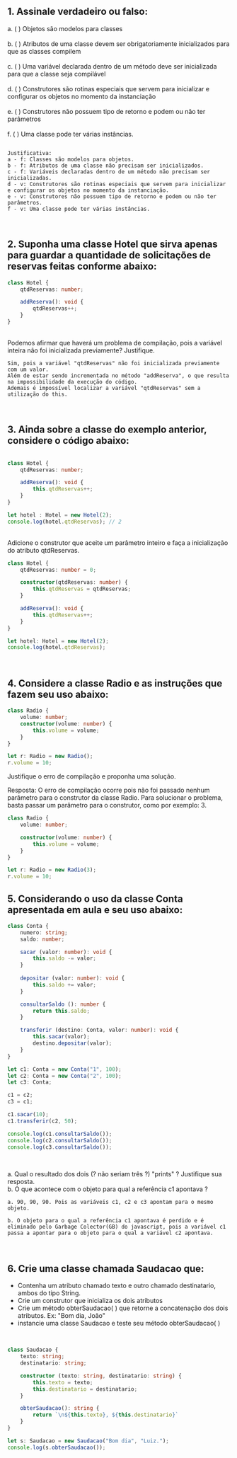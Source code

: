 ## 1. Assinale verdadeiro ou falso:

a. ( ) Objetos são modelos para classes<br>  
b. ( ) Atributos de uma classe devem ser obrigatoriamente inicializados para que as classes compilem<br>  
c. ( ) Uma variável declarada dentro de um método deve ser inicializada para que a classe seja compilável<br>  
d. ( ) Construtores são rotinas especiais que servem para inicializar e configurar os objetos no momento da instanciação<br>  
e. ( ) Construtores não possuem tipo de retorno e podem ou não ter parâmetros<br>  
f. ( ) Uma classe pode ter várias instâncias.<br>

```Resposta: a - f, b - f, c - f, d - v, e - v, f - v.  

Justificativa:
a - f: Classes são modelos para objetos.
b - f: Atributos de uma classe não precisam ser inicializados.
c - f: Variáveis declaradas dentro de um método não precisam ser inicializadas.
d - v: Construtores são rotinas especiais que servem para inicializar e configurar os objetos no momento da instanciação. 
e - v: Construtores não possuem tipo de retorno e podem ou não ter parâmetros.
f - v: Uma classe pode ter várias instâncias.
```  
<br>

## 2. Suponha uma classe Hotel que sirva apenas para guardar a quantidade de solicitações de reservas feitas conforme abaixo:  

```typescript
class Hotel {
    qtdReservas: number;

    addReserva(): void {
        qtdReservas++;
    }
}
```
<br>
Podemos afirmar que haverá um problema de compilação, pois a variável inteira não foi inicializada previamente? Justifique.<br>


```Resposta:
Sim, pois a variável "qtdReservas" não foi inicializada previamente com um valor.
Além de estar sendo incrementada no método "addReserva", o que resulta na impossibilidade da execução do código.
Ademais é impossível localizar a variável "qtdReservas" sem a utilização do this.
```
<br>

## 3. Ainda sobre a classe do exemplo anterior, considere o código abaixo:

```typescript

class Hotel {
    qtdReservas: number;

    addReserva(): void {
        this.qtdReservas++;
    }
}

let hotel : Hotel = new Hotel(2);
console.log(hotel.qtdReservas); // 2
```
<br>
Adicione o construtor que aceite um parâmetro inteiro e faça a inicialização do atributo qtdReservas.


```typescript
class Hotel {
    qtdReservas: number = 0;

    constructor(qtdReservas: number) {
        this.qtdReservas = qtdReservas;
    }

    addReserva(): void {
        this.qtdReservas++;
    }
}

let hotel: Hotel = new Hotel(2);
console.log(hotel.qtdReservas);
```
<br>

## 4. Considere a classe Radio e as instruções que fazem seu uso abaixo:

```typescript
class Radio {
    volume: number;
    constructor(volume: number) {
        this.volume = volume;
    }
}

let r: Radio = new Radio();
r.volume = 10;
```
Justifique o erro de compilação e proponha uma solução.<br>

Resposta:
O erro de compilação ocorre pois não foi passado nenhum parâmetro para o construtor da classe Radio. Para solucionar o problema, 
basta passar um parâmetro para o construtor, como por exemplo: 3.<br>

```typescript
class Radio {
    volume: number;

    constructor(volume: number) {
        this.volume = volume;
    }
}

let r: Radio = new Radio(3);
r.volume = 10;
```

## 5. Considerando o uso da classe Conta apresentada em aula e seu uso abaixo:

```typescript
class Conta {
    numero: string;
    saldo: number;

    sacar (valor: number): void {
        this.saldo -= valor;
    }
    
    depositar (valor: number): void {
        this.saldo += valor;
    }

    consultarSaldo (): number {
        return this.saldo;
    }

    transferir (destino: Conta, valor: number): void {
        this.sacar(valor);
        destino.depositar(valor);
    }
}

let c1: Conta = new Conta("1", 100);
let c2: Conta = new Conta("2", 100);
let c3: Conta;

c1 = c2;
c3 = c1;

c1.sacar(10);
c1.transferir(c2, 50);

console.log(c1.consultarSaldo());
console.log(c2.consultarSaldo());
console.log(c3.consultarSaldo());
```
<br>

a. Qual o resultado dos dois (? não seriam três ?) "prints" ? Justifique sua resposta.<br>
b. O que acontece com o objeto para qual a referência c1 apontava ?<br>


```Resposta:
a. 90, 90, 90. Pois as variáveis c1, c2 e c3 apontam para o mesmo objeto.

b. O objeto para o qual a referência c1 apontava é perdido e é eliminado pelo Garbage Colector(GB) do javascript, pois a variável c1 passa a apontar para o objeto para o qual a variável c2 apontava.
```
<br>

## 6. Crie uma classe chamada Saudacao que:
<ul> 
    <li>Contenha um atributo chamado texto e outro chamado destinatario, ambos do tipo String.</li>
    <li> Crie um construtor que inicializa os dois atributos</li>
    <li> Crie um método obterSaudacao( ) que retorne a concatenação dos dois atributos. Ex: "Bom dia, João"</li>
    <li> instancie uma classe Saudacao e teste seu método obterSaudacao( )</li>
</ul>
<br>

```typescript
class Saudacao {
    texto: string;
    destinatario: string;

    constructor (texto: string, destinatario: string) {
        this.texto = texto;
        this.destinatario = destinatario;
    }

    obterSaudacao(): string {
        return `\n${this.texto}, ${this.destinatario}`
    }
}

let s: Saudacao = new Saudacao("Bom dia", "Luiz.");
console.log(s.obterSaudacao());
```